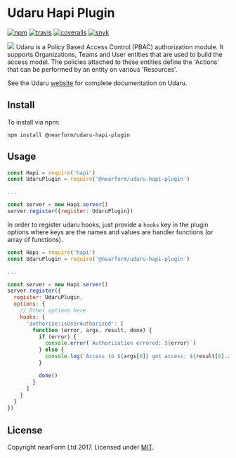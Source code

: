 # Udaru Hapi Plugin
[![npm][npm-badge]][npm-url]
[![travis][travis-badge]][travis-url]
[![coveralls][coveralls-badge]][coveralls-url]
[![snyk][snyk-badge]][snyk-url]

<img src="https://github.com/nearform/udaru/raw/master/docs/logo.jpg">
Udaru is a Policy Based Access Control (PBAC) authorization module. It supports Organizations, Teams and User entities that are used to build the access model. The policies attached to these entities define the 'Actions' that can be performed by an entity on various 'Resources'.

See the Udaru [website](https://nearform.github.io/udaru/) for complete documentation on Udaru.

## Install
To install via npm:

```
npm install @nearform/udaru-hapi-plugin
```

## Usage

```js
const Hapi = require('hapi')
const UdaruPlugin = require('@nearform/udaru-hapi-plugin')

...

const server = new Hapi.server()
server.register({register: UdaruPlugin})
```

In order to register udaru hooks, just provide a `hooks` key in the plugin options where keys are the names and values are handler functions (or array of functions).

```js
const Hapi = require('hapi')
const UdaruPlugin = require('@nearform/udaru-hapi-plugin')

...

const server = new Hapi.server()
server.register({
  register: UdaruPlugin,
  options: {
    // Other options here
    hooks: {
      'authorize:isUserAuthorized': [
        function (error, args, result, done) {
          if (error) {
            console.error(`Authorization errored: ${error}`)
          } else {
            console.log(`Access to ${args[0]} got access: ${result[0].access}`)
          }

          done()
        }
      ]
    }
  }
})
```

## License

Copyright nearForm Ltd 2017. Licensed under [MIT][license].

[license]: ./LICENSE.md
[travis-badge]: https://travis-ci.org/nearform/udaru-hapi-plugin.svg?branch=master
[travis-url]: https://travis-ci.org/nearform/udaru-hapi-plugin
[npm-badge]: https://badge.fury.io/js/udaru-hapi-plugin.svg
[npm-url]: https://npmjs.org/package/udaru-hapi-plugin
[coveralls-badge]: https://coveralls.io/repos/nearform/udaru-hapi-plugin/badge.svg?branch=master&service=github
[coveralls-url]: https://coveralls.io/github/nearform/udaru-hapi-plugin?branch=master
[snyk-badge]: https://snyk.io/test/github/nearform/udaru-hapi-plugin/badge.svg
[snyk-url]: https://snyk.io/test/github/nearform/udaru-hapi-plugin
